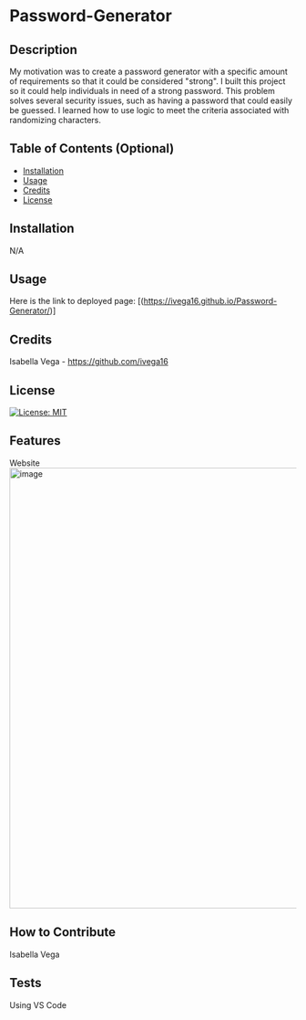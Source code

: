 # Password-Generator

## Description

My motivation was to create a password generator with a specific amount of requirements so that it could be considered "strong". I built this project so it could help individuals in need of a strong password. This problem solves several security issues, such as having a password that could easily be guessed. I learned how to use logic to meet the criteria associated with randomizing characters.

## Table of Contents (Optional)

- [Installation](#installation)
- [Usage](#usage)
- [Credits](#credits)
- [License](#license)

## Installation

N/A

## Usage

Here is the link to deployed page: [(https://ivega16.github.io/Password-Generator/)]

## Credits

Isabella Vega - https://github.com/ivega16

## License

[![License: MIT](https://img.shields.io/badge/License-MIT-yellow.svg)](https://opensource.org/licenses/MIT)


## Features

Website
<img width="772" alt="image" src="https://github.com/ivega16/Password-Generator/assets/99403219/9606bdab-adda-4910-bd22-cd9543c8fadf">



## How to Contribute

Isabella Vega

## Tests

Using VS Code
